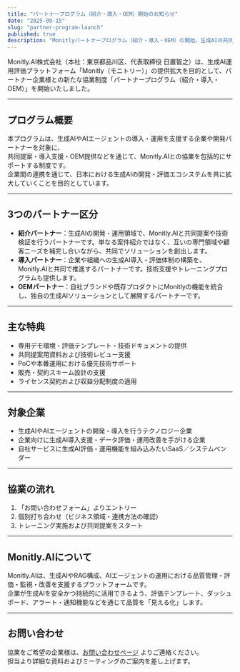 ```yaml
---
title: "パートナープログラム（紹介・導入・OEM）開始のお知らせ"
date: "2025-09-15"
slug: "partner-program-launch"
published: true
description: "Monitlyパートナープログラム（紹介・導入・OEM）の開始。生成AIの共同提案・技術連携・OEM展開を支援。"
---
```


Monitly.AI株式会社（本社：東京都品川区、代表取締役 日置智之）は、生成AI運用評価プラットフォーム「Monitly（モニトリー）」の提供拡大を目的として、パートナー企業様との新たな協業制度「パートナープログラム（紹介・導入・OEM）」を開始いたしました。

---

## プログラム概要
本プログラムは、生成AIやAIエージェントの導入・運用を支援する企業や開発パートナーを対象に、  
共同提案・導入支援・OEM提供などを通じて、Monitly.AIとの協業を包括的にサポートする制度です。  
企業間の連携を通じて、日本における生成AIの開発・評価エコシステムを共に拡大していくことを目的としています。

---

## 3つのパートナー区分
- **紹介パートナー**：生成AIの開発・運用領域で、Monitly.AIと共同提案や技術検証を行うパートナーです。単なる案件紹介ではなく、互いの専門領域や顧客ニーズを補完し合いながら、共同でソリューションを創出します。  
- **導入パートナー**：企業や組織への生成AI導入・評価体制の構築を、Monitly.AIと共同で推進するパートナーです。技術支援やトレーニングプログラムも提供します。  
- **OEMパートナー**：自社ブランドや既存プロダクトにMonitlyの機能を統合し、独自の生成AIソリューションとして展開するパートナーです。

---

## 主な特典
- 専用デモ環境・評価テンプレート・技術ドキュメントの提供  
- 共同提案用資料および技術レビュー支援  
- PoCや本番運用における優先技術サポート  
- 販売・契約スキーム設計の支援  
- ライセンス契約および収益分配制度の適用

---

## 対象企業
- 生成AIやAIエージェントの開発・導入を行うテクノロジー企業  
- 企業向けに生成AI導入支援・データ評価・運用改善を手がける企業  
- 自社サービスに生成AI評価・運用機能を組み込みたいSaaS／システムベンダー  

---

## 協業の流れ
1. 「お問い合わせフォーム」よりエントリー  
2. 個別打ち合わせ（ビジネス領域・連携方法の確認）  
3. トレーニング実施および共同提案をスタート  

---

## Monitly.AIについて
Monitly.AIは、生成AIやRAG構成、AIエージェントの運用における品質管理・評価・監視・改善を支援するプラットフォームです。  
企業が生成AIを安全かつ持続的に活用できるよう、評価テンプレート、ダッシュボード、アラート・通知機能などを通じて品質を「見える化」します。

---

## お問い合わせ
協業をご希望の企業様は、[お問い合わせページ](/contact) よりご連絡ください。  
担当より詳細な資料およびミーティングのご案内を差し上げます。
